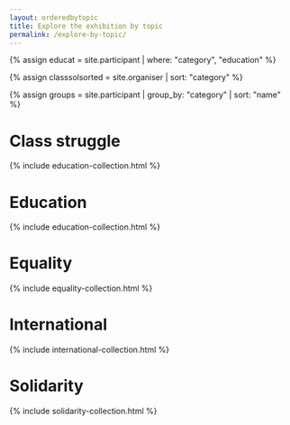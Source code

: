 ```yaml
---
layout: orderedbytopic
title: Explore the exhibition by topic
permalink: /explore-by-topic/
---
```

<!-- taken from: https://stackoverflow.com/questions/28100220/jekyll-display-collection-by-category-->

{% assign educat = site.participant | where: "category", "education" %}

{% assign classsolsorted = site.organiser | sort: "category" %}

<!--assign given categories into groups in order to process them in a for-loop-->

{% assign groups = site.participant | group_by: "category" | sort: "name" %}

<!--This for-loop displays the groups that have been assigned above-->

<h1 class="category-title"> Class struggle </h1>
<div class="abstract-listing">{% include education-collection.html %}</div>

<h1 class="category-title"> Education </h1>
<div class="abstract-listing">{% include education-collection.html %}</div>

<h1 class="category-title"> Equality </h1>
<div class="abstract-listing">{% include equality-collection.html %}</div>


<h1 class="category-title"> International </h1>
<div class="abstract-listing">{% include international-collection.html %}</div>

<h1 class="category-title"> Solidarity </h1>
<div class="abstract-listing">{% include solidarity-collection.html %}</div>